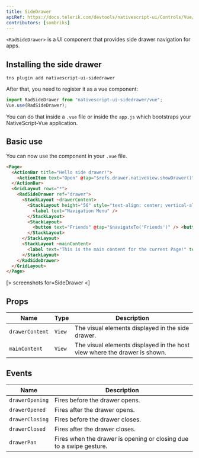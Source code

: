 ```yaml
---
title: SideDrawer
apiRef: https://docs.telerik.com/devtools/nativescript-ui/Controls/Vue/SideDrawer/overview
contributors: [sombriks]
---
```


`<RadSideDrawer>` is a UI component that provides side drawer navigation for apps.

## Installing the side drawer

```shell
tns plugin add nativescript-ui-sidedrawer
```

After that, you need to register it as a vue component:

```javascript
import RadSideDrawer from "nativescript-ui-sidedrawer/vue";
Vue.use(RadSideDrawer);
```

You can do that inside a `.vue` file or inside the `app.js` which bootstraps your NativeScript-Vue application.

## Basic use

You can now use the component in your `.vue` file.

```html
<Page>
  <ActionBar title="Hello side drawer!">
    <ActionItem text="Open" @tap="$refs.drawer.nativeView.showDrawer()" />
  </ActionBar>
  <GridLayout rows="*">
    <RadSideDrawer ref="drawer">
      <StackLayout ~drawerContent>
        <StackLayout height="56" style="text-align: center; vertical-align: center;">
          <label text="Navigation Menu" />
        </StackLayout>
        <StackLayout>
          <button text="Friends" @tap="$navigateTo('Friends')" /> <button text="Posts" @tap="$navigateTo('Posts')" />
        </StackLayout>
      </StackLayout>
      <StackLayout ~mainContent>
        <label text="This is the main content for the current Page!" textWrap="true" fontSize="13" padding="10" />
      </StackLayout>
    </RadSideDrawer>
  </GridLayout>
</Page>
```

[> screenshots for=SideDrawer <]

## Props

| Name            | Type   | Description                                                               |
| --------------- | ------ | ------------------------------------------------------------------------- |
| `drawerContent` | `View` | The visual elements displayed in the side drawer.                         |
| `mainContent`   | `View` | The visual elements displayed in the host view where the drawer is shown. |

## Events

| Name            | Description                                                         |
| --------------- | ------------------------------------------------------------------- |
| `drawerOpening` | Fires before the drawer opens.                                      |
| `drawerOpened`  | Fires after the drawer opens.                                       |
| `drawerClosing` | Fires before the drawer closes.                                     |
| `drawerClosed`  | Fires after the drawer closes.                                      |
| `drawerPan`     | Fires when the drawer is opening or closing due to a swipe gesture. |
